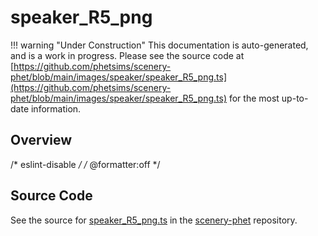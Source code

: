 # speaker_R5_png

!!! warning "Under Construction"
    This documentation is auto-generated, and is a work in progress. Please see the source code at
    [https://github.com/phetsims/scenery-phet/blob/main/images/speaker/speaker_R5_png.ts](https://github.com/phetsims/scenery-phet/blob/main/images/speaker/speaker_R5_png.ts) for the most up-to-date information.

## Overview

/* eslint-disable */
/* @formatter:off */



## Source Code

See the source for [speaker_R5_png.ts](https://github.com/phetsims/scenery-phet/blob/main/images/speaker/speaker_R5_png.ts) in the [scenery-phet](https://github.com/phetsims/scenery-phet) repository.
